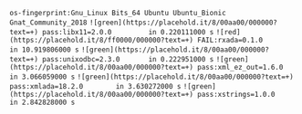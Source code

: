 `os-fingerprint:Gnu_Linux Bits_64 Ubuntu Ubuntu_Bionic Gnat_Community_2018`
`![green](https://placehold.it/8/00aa00/000000?text=+) pass:libx11=2.0.0		 in 0.220111000 s`
`![red](https://placehold.it/8/ff0000/000000?text=+) FAIL:rxada=0.1.0		 in 10.919806000 s`
`![green](https://placehold.it/8/00aa00/000000?text=+) pass:unixodbc=2.3.0		 in 0.222951000 s`
`![green](https://placehold.it/8/00aa00/000000?text=+) pass:xml_ez_out=1.6.0		 in 3.066059000 s`
`![green](https://placehold.it/8/00aa00/000000?text=+) pass:xmlada=18.2.0		 in 3.630272000 s`
`![green](https://placehold.it/8/00aa00/000000?text=+) pass:xstrings=1.0.0		 in 2.842828000 s`

